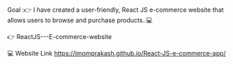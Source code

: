 

Goal :👉 I have created a user-friendly, React JS e-commerce website that allows users to browse and purchase products..💻


👉   R e a c t J S - - - E - c o m m e r c e - w e b s i t e 

💻 Website Link https://imomprakash.github.io/React-JS-e-commerce-app/
 
 
